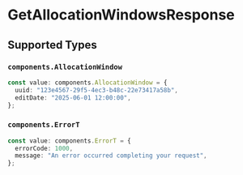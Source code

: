# GetAllocationWindowsResponse


## Supported Types

### `components.AllocationWindow`

```typescript
const value: components.AllocationWindow = {
  uuid: "123e4567-29f5-4ec3-b48c-22e73417a58b",
  editDate: "2025-06-01 12:00:00",
};
```

### `components.ErrorT`

```typescript
const value: components.ErrorT = {
  errorCode: 1000,
  message: "An error occurred completing your request",
};
```

